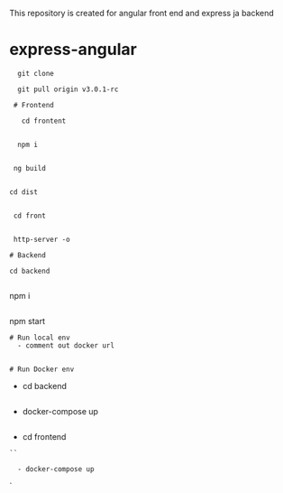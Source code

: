 
This repository is created for angular front end and express ja backend

# express-angular
  ```
    git clone 
 ```
 ```
   git pull origin v3.0.1-rc

  # Frontend
  ```
       cd frontent
  ```
  ```
      npm i
  ```
  ```
     ng build
  ```
  ```
    cd dist 
  ```
  ```
     cd front
  ```
  ```
     http-server -o
  
  ```
  # Backend
  ``` 
    cd backend
  ```
  ```
   npm i
  ```
  ```
   npm start
  ```  
  # Run local env
    - comment out docker url
    
    
 # Run Docker env 
 ```
   - cd backend 
 ```
 ```
   - docker-compose up
 ```
 ```
   - cd frontend
 ```
 ``

   - docker-compose up
 ```  
 
 `


